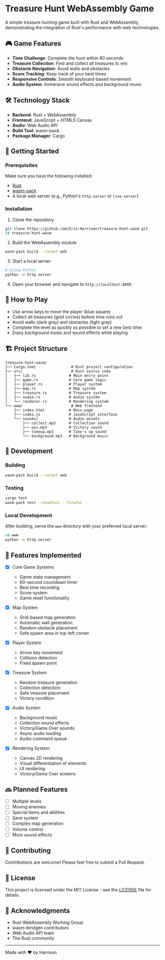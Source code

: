 # Treasure Hunt WebAssembly Game

A simple treasure hunting game built with Rust and WebAssembly, demonstrating the integration of Rust's performance with web technologies.

## 🎮 Game Features

- **Time Challenge**: Complete the hunt within 60 seconds
- **Treasure Collection**: Find and collect all treasures to win
- **Obstacle Navigation**: Avoid walls and obstacles
- **Score Tracking**: Keep track of your best times
- **Responsive Controls**: Smooth keyboard-based movement
- **Audio System**: Immersive sound effects and background music

## 🛠️ Technology Stack

- **Backend**: Rust + WebAssembly
- **Frontend**: JavaScript + HTML5 Canvas
- **Audio**: Web Audio API
- **Build Tool**: wasm-pack
- **Package Manager**: Cargo

## 🚀 Getting Started

### Prerequisites

Make sure you have the following installed:
- [Rust](https://www.rust-lang.org/tools/install)
- [wasm-pack](https://rustwasm.github.io/wasm-pack/installer/)
- A local web server (e.g., Python's `http.server` or `live-server`)

### Installation

1. Clone the repository
```bash
git clone https://github.com/Erio-Harrison/treasure-hunt-wasm.git
cd treasure-hunt-wasm
```

2. Build the WebAssembly module
```bash
wasm-pack build --target web
```

3. Start a local server
```bash
# Using Python
python -m http.server
```

4. Open your browser and navigate to `http://localhost:8000`

## 🎯 How to Play

- Use arrow keys to move the player (blue square)
- Collect all treasures (gold circles) before time runs out
- Avoid walls (dark gray) and obstacles (light gray)
- Complete the level as quickly as possible to set a new best time
- Enjoy background music and sound effects while playing

## 🏗️ Project Structure

```
treasure-hunt-wasm/
├── Cargo.toml                # Rust project configuration
├── src/                      # Rust source code
│   ├── lib.rs               # Main entry point
│   ├── game.rs              # Core game logic
│   ├── player.rs            # Player system
│   ├── map.rs               # Map system
│   ├── treasure.rs          # Treasure system
│   ├── audio.rs             # Audio system
│   └── renderer.rs          # Rendering system
└── www/                      # Web frontend
    ├── index.html           # Main page
    ├── index.js             # JavaScript interface
    └── sounds/              # Audio assets
        ├── collect.mp3      # Collection sound
        ├── win.mp3          # Victory sound
        ├── timeup.mp3       # Time's up sound
        └── background.mp3   # Background music
```

## 🔧 Development

### Building

```bash
wasm-pack build --target web
```

### Testing

```bash
cargo test
wasm-pack test --headless --firefox
```

### Local Development

After building, serve the `www` directory with your preferred local server:
```bash
cd www
python -m http.server
```

## 🎨 Features Implemented

- [x] Core Game Systems
  - Game state management
  - 60-second countdown timer
  - Best time recording
  - Score system
  - Game reset functionality

- [x] Map System
  - Grid-based map generation
  - Automatic wall generation
  - Random obstacle placement
  - Safe spawn area in top-left corner

- [x] Player System
  - Arrow key movement
  - Collision detection
  - Fixed spawn point

- [x] Treasure System
  - Random treasure generation
  - Collection detection
  - Safe treasure placement
  - Victory condition

- [x] Audio System
  - Background music
  - Collection sound effects
  - Victory/Game Over sounds
  - Async audio loading
  - Audio command queue

- [x] Rendering System
  - Canvas 2D rendering
  - Visual differentiation of elements
  - UI rendering
  - Victory/Game Over screens

## 🔜 Planned Features

- [ ] Multiple levels
- [ ] Moving enemies
- [ ] Special items and abilities
- [ ] Save system
- [ ] Complex map generation
- [ ] Volume control
- [ ] More sound effects

## 🤝 Contributing

Contributions are welcome! Please feel free to submit a Pull Request.

## 📝 License

This project is licensed under the MIT License - see the [LICENSE](LICENSE) file for details.

## 🙏 Acknowledgments

- Rust WebAssembly Working Group
- wasm-bindgen contributors
- Web Audio API team
- The Rust community

---

Made with ❤️ by Harrison